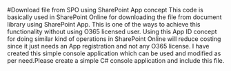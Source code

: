 #Download file from SPO using SharePoint App concept
This code is basically used in SharePoint Online for downloading the file from document library using SharePoint App. This is one of the ways to achieve this functionality without using O365 licensed user.
Using this App ID concept for doing similar kind of operations in SharePoint Online will reduce costing since it just needs an App registration and not any O365 license.
I have created this simple console application which can be used and modified as per need.Please create a simple C# console application and include this file.

